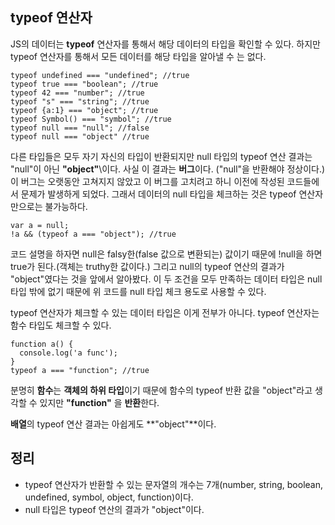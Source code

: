 ## typeof 연산자

JS의 데이터는 **typeof** 연산자를 통해서 해당 데이터의 타입을 확인할 수 있다. 하지만 typeof 연산자를 통해서 모든 데이터를 해당 타입을 알아낼 수 는 없다.

    typeof undefined === "undefined"; //true
    typeof true === "boolean"; //true
    typeof 42 === "number"; //true
    typeof "s" === "string"; //true
    typeof {a:1} === "object"; //true
    typeof Symbol() === "symbol"; //true
    typeof null === "null"; //false
    typeof null === "object" //true

다른 타입들은 모두 자기 자신의 타입이 반환되지만 null 타입의 typeof 연산 결과는 "null"이 아닌 **"object"**\이다. 사실 이 결과는 **버그**이다. ("null"을 반환해야 정상이다.) 이 버그는 오랫동안 고쳐지지 않았고 이 버그를 고치려고 하니 이전에 작성된 코드들에서 문제가 발생하게 되었다. 그래서 데이터의 null 타입을 체크하는 것은 typeof 연산자만으로는 불가능하다.

    var a = null;
    !a && (typeof a === "object"); //true

코드 설명을 하자면 null은 falsy한(false 값으로 변환되는) 값이기 때문에 !null을 하면 true가 된다.(객체는 truthy한 값이다.) 그리고 null의 typeof 연산의 결과가 "object"였다는 것을 앞에서 알아봤다. 이 두 조건을 모두 만족하는 데이터 타입은 null 타입 밖에 없기 때문에 위 코드를 null 타입 체크 용도로 사용할 수 있다.

typeof 연산자가 체크할 수 있는 데이터 타입은 이게 전부가 아니다. typeof 연산자는 함수 타입도 체크할 수 있다.

    function a() {
      console.log('a func');
    }
    typeof a === "function"; //true

분명히 **함수**는 **객체의 하위 타입**이기 때문에 함수의 typeof 반환 값을 "object"라고 생각할 수 있지만 **"function"** 을 **반환**한다.

**배열**의 typeof 연산 결과는 아쉽게도 **"object"**이다.

## 정리

*   typeof 연산자가 반환할 수 있는 문자열의 개수는 7개(number, string, boolean, undefined, symbol, object, function)이다.
*   null 타입은 typeof 연산의 결과가 "object"이다.